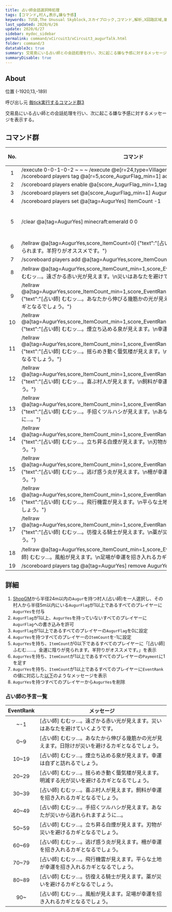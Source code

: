 ```yaml
---
title: 占い師会話選択時処理
tags: [コマンド,村人,表示,嫌な予感]
keywords: TUSB,The Unusual Skyblock,スカイブロック,コマンド,解析,X回路区域,嫌な予感,占い師
last_updated: 2020/6/26
update: 2020/6/27
sidebar: mydoc_sidebar
permalink: command/xCircuit3/xCircuit3_augurTalk.html
folder: command/3
datatable3c: true
summary: 交易島にいる占い師との会話処理を行い、次に起こる嫌な予感に対するメッセージを表示する。
summaryDisable: true
---
```


## About

<span class="tagYellow">位置</span> (-1920,13,-189)

<span class="tagBlack">呼び出し元</span> [毎tick実行するコマンド群3](/command/xCircuit3/xCircuit3_command.html)

交易島にいる占い師との会話処理を行い、次に起こる嫌な予感に対するメッセージを表示する。

## コマンド群

<div class="datatable3c-begin"></div>

|No.|コマンド|状態|
|:-:|-|-|
|1|/execute 0-0-1-0-2 ~ ~ ~ /execute @e[r=24,type=Villager,tag=Augur,c=1] ~ ~ ~ /scoreboard players tag @a[r=5,score_AugurFlag_min=1] add AugurYes|
|2|/scoreboard players enable @a[score_AugurFlag_min=1,tag=!AugurYes] AugurFlag|
|3|/scoreboard players set @a[score_AugurFlag_min=1] AugurFlag 0|
|4|/scoreboard players set @a[tag=AugurYes] ItemCount -1|
|5|/clear @a[tag=AugurYes] minecraft:emerald 0 0|条件付き|
|6|/tellraw @a[tag=AugurYes,score_ItemCount=0] {"text":"[占い師] ふむむ……。金運に陰りが見られます。羊狩りがオススメです。"}|
|7|/scoreboard players add @a[tag=AugurYes,score_ItemCount_min=1] Payment 1|
|8|/tellraw @a[tag=AugurYes,score_ItemCount_min=1,score_EventRank=-1] {"text":"[占い師] むむッ…。遠ざかる赤い光が見えます。\n災いはあなたを避けていくようです。"}|
|9|/tellraw @a[tag=AugurYes,score_ItemCount_min=1,score_EventRank_min=0,score_EventRank=9] {"text":"[占い師] むむッ…。あなたから伸びる幾筋かの光が見えます。\n日除けが災いを避けるカギとなるでしょう。"}|
|10|/tellraw @a[tag=AugurYes,score_ItemCount_min=1,score_EventRank_min=10,score_EventRank=19] {"text":"[占い師] むむッ…。煙立ち込める泉が見えます。\n幸運は自ずと訪れるでしょう。"}|
|11|/tellraw @a[tag=AugurYes,score_ItemCount_min=1,score_EventRank_min=20,score_EventRank=29] {"text":"[占い師] むむッ…。揺らめき動く蜃気楼が見えます。\n明滅する光が災いを避けるカギとなるでしょう。"}|
|12|/tellraw @a[tag=AugurYes,score_ItemCount_min=1,score_EventRank_min=30,score_EventRank=39] {"text":"[占い師] むむッ…。喜ぶ村人が見えます。\n飼料が幸運を招き入れるカギとなるでしょう。"}|
|13|/tellraw @a[tag=AugurYes,score_ItemCount_min=1,score_EventRank_min=40,score_EventRank=49] {"text":"[占い師] むむッ…。手招くツルハシが見えます。\nあなたが災いから逃れられますように…。"}|
|14|/tellraw @a[tag=AugurYes,score_ItemCount_min=1,score_EventRank_min=50,score_EventRank=59] {"text":"[占い師] むむッ…。立ち昇る白煙が見えます。\n刃物が災いを避けるカギとなるでしょう。"}|
|15|/tellraw @a[tag=AugurYes,score_ItemCount_min=1,score_EventRank_min=60,score_EventRank=69] {"text":"[占い師] むむッ…。逃げ惑う炎が見えます。\n柵が幸運を招き入れるカギとなるでしょう。"}|
|16|/tellraw @a[tag=AugurYes,score_ItemCount_min=1,score_EventRank_min=70,score_EventRank=79] {"text":"[占い師] むむッ…。飛行機雲が見えます。\n平らな土地が幸運を招き入れるカギとなるでしょう。"}|
|17|/tellraw @a[tag=AugurYes,score_ItemCount_min=1,score_EventRank_min=80,score_EventRank=89] {"text":"[占い師] むむッ…。彷徨える騎士が見えます。\n薬が災いを避けるカギとなるでしょう。"}|
|18|/tellraw @a[tag=AugurYes,score_ItemCount_min=1,score_EventRank_min=90] {"text":"[占い師] むむッ…。風船が見えます。\n足場が幸運を招き入れるカギとなるでしょう。"}|
|19|/scoreboard players tag @a[tag=AugurYes] remove AugurYes|

<div class="datatable3c-end"></div>

## 詳細

1. [ShopGM](/entity/entity_entity.html#shopgm)から半径24m以内の`Augur`を持つ村人(占い師)を一人選択し、その村人から半径5m以内にいる`AugurFlag`が1以上であるすべてのプレイヤーに`AugurYes`を付与
2. `AugurFlag`が1以上、`AugurYes`を持っていないすべてのプレイヤーに`AugurFlag`への書き込みを許可
3. `AugurFlag`が1以上であるすべてのプレイヤーの`AugurFlag`を0に設定
4. `AugurYes`を持つすべてのプレイヤーの`ItemCount`を-1に設定
5. `AugurYes`を持ち、`ItemCount`が0以下であるすべてのプレイヤーに「[占い師] ふむむ……。金運に陰りが見られます。羊狩りがオススメです。」を表示
6. `AugurYes`を持ち、`ItemCount`が1以上であるすべてのプレイヤーの`Payment`に1を足す
7. `AugurYes`を持ち、`ItemCount`が1以上であるすべてのプレイヤーに`EventRank`の値に対応した[以下](#占い師の予言一覧)のようなメッセージを表示
8. `AugurYes`を持つすべてのプレイヤーから`AugurYes`を削除

### 占い師の予言一覧

|EventRank|メッセージ|
|:-:|-|
|~-1|[占い師] むむッ…。遠ざかる赤い光が見えます。災いはあなたを避けていくようです。|
|0~9|[占い師] むむッ…。あなたから伸びる幾筋かの光が見えます。日除けが災いを避けるカギとなるでしょう。|
|10~19|[占い師] むむッ…。煙立ち込める泉が見えます。幸運は自ずと訪れるでしょう。|
|20~29|[占い師] むむッ…。揺らめき動く蜃気楼が見えます。明滅する光が災いを避けるカギとなるでしょう。|
|30~39|[占い師] むむッ…。喜ぶ村人が見えます。飼料が幸運を招き入れるカギとなるでしょう。|
|40~49|[占い師] むむッ…。手招くツルハシが見えます。あなたが災いから逃れられますように…。|
|50~59|[占い師] むむッ…。立ち昇る白煙が見えます。刃物が災いを避けるカギとなるでしょう。|
|60~69|[占い師] むむッ…。逃げ惑う炎が見えます。柵が幸運を招き入れるカギとなるでしょう。|
|70~79|[占い師] むむッ…。飛行機雲が見えます。平らな土地が幸運を招き入れるカギとなるでしょう。|
|80~89|[占い師] むむッ…。彷徨える騎士が見えます。薬が災いを避けるカギとなるでしょう。|
|90~|[占い師] むむッ…。風船が見えます。足場が幸運を招き入れるカギとなるでしょう。|
